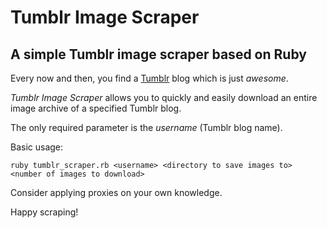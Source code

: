 # Tumblr Image Scraper
## A simple Tumblr image scraper based on Ruby 

Every now and then, you find a [Tumblr](https://tumblr.com) blog which is just *awesome*.

*Tumblr Image Scraper* allows you to quickly and easily download an entire image archive of a specified Tumblr blog.

The only required parameter is the *username* (Tumblr blog name). 

Basic usage:

`ruby tumblr_scraper.rb <username> <directory to save images to> <number of images to download>`

Consider applying proxies on your own knowledge.

Happy scraping!